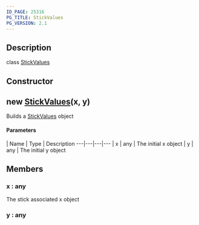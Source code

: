 ```yaml
---
ID_PAGE: 25316
PG_TITLE: StickValues
PG_VERSION: 2.1
---
```

## Description

class [StickValues](/classes/2.4/StickValues)



## Constructor

## new [StickValues](/classes/2.4/StickValues)(x, y)

Builds a [StickValues](/classes/2.4/StickValues) object

#### Parameters
 | Name | Type | Description
---|---|---|---
 | x | any |    The initial x object
 | y | any |    The initial y object
## Members

### x : any

The stick associated x object

### y : any



